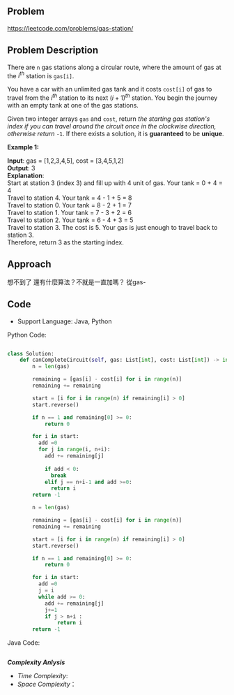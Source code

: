 ## Problem

https://leetcode.com/problems/gas-station/

## Problem Description

There are `n` gas stations along a circular route, where the amount of gas at the $i^{th}$ station is `gas[i]`.

You have a car with an unlimited gas tank and it costs `cost[i]` of gas to travel from the $i^{th}$ station to its next $(i + 1)^{th}$ station. You begin the journey with an empty tank at one of the gas stations.

Given two integer arrays `gas` and `cost`, return *the starting gas station's index if you can travel around the circuit once in the clockwise direction, otherwise return* `-1`. If there exists a solution, it is **guaranteed** to be **unique**.

 

**Example 1:**

**Input**: gas = [1,2,3,4,5], cost = [3,4,5,1,2]  <br>
**Output**: 3  <br>
**Explanation**:  <br>
Start at station 3 (index 3) and fill up with 4 unit of gas. Your tank = 0 + 4 = 4  <br>
Travel to station 4. Your tank = 4 - 1 + 5 = 8  <br>
Travel to station 0. Your tank = 8 - 2 + 1 = 7  <br>
Travel to station 1. Your tank = 7 - 3 + 2 = 6  <br>
Travel to station 2. Your tank = 6 - 4 + 3 = 5  <br>
Travel to station 3. The cost is 5. Your gas is just enough to travel back to station 3.  <br>
Therefore, return 3 as the starting index.



## Approach
想不到了
還有什麼算法？不就是一直加嗎？
從gas-

## Code

- Support Language: Java, Python

Python Code:

```py

class Solution:
    def canCompleteCircuit(self, gas: List[int], cost: List[int]) -> int:
        n = len(gas)

        remaining = [gas[i] - cost[i] for i in range(n)]
        remaining += remaining

        start = [i for i in range(n) if remaining[i] > 0]        
        start.reverse()

        if n == 1 and remaining[0] >= 0:
            return 0

        for i in start:
          add =0
          for j in range(i, n+i):
            add += remaining[j]
            
            if add < 0:
              break
            elif j == n+i-1 and add >=0:
              return i
        return -1
```

```py
        n = len(gas)

        remaining = [gas[i] - cost[i] for i in range(n)]
        remaining += remaining

        start = [i for i in range(n) if remaining[i] > 0]        
        start.reverse()

        if n == 1 and remaining[0] >= 0:
            return 0

        for i in start:
          add =0
          j = i
          while add >= 0:
            add += remaining[j]
            j+=1
            if j > n+i :
                return i
        return -1
```

Java Code:

```

```

**_Complexity Anlysis_**

- _Time Complexity_: 
- _Space Complexity_：
